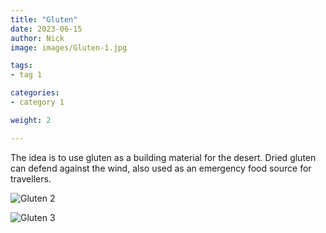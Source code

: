 ```yaml
---
title: "Gluten"
date: 2023-06-15
author: Nick
image: images/Gluten-1.jpg

tags:
- tag 1

categories:
- category 1

weight: 2

---
```


The idea is to use gluten as a building material for the desert. 
Dried gluten can defend against the wind, also used as an 
emergency food source for travellers.

![Gluten 2](../../../images/Gluten-2.jpg)

![Gluten 3](../../../images/Gluten-3.png)